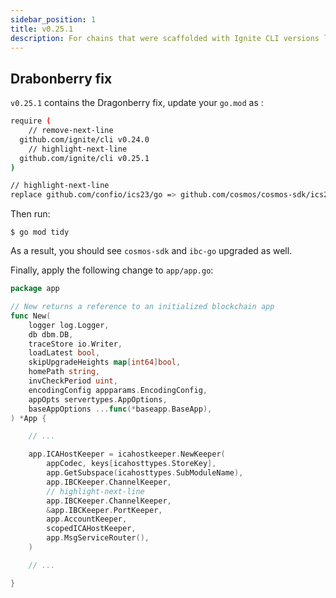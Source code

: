 ```yaml
---
sidebar_position: 1
title: v0.25.1
description: For chains that were scaffolded with Ignite CLI versions lower than v0.25.1. changes are required to use Ignite CLI v0.25.1.
---
```


## Drabonberry fix

`v0.25.1` contains the Dragonberry fix, update your `go.mod` as :

```sh
require (
	// remove-next-line
  github.com/ignite/cli v0.24.0
	// highlight-next-line
  github.com/ignite/cli v0.25.1
)

// highlight-next-line
replace github.com/confio/ics23/go => github.com/cosmos/cosmos-sdk/ics23/go v0.8.0
```

Then run:

```
$ go mod tidy
```

As a result, you should see `cosmos-sdk` and `ibc-go` upgraded as well.

Finally, apply the following change to `app/app.go`:

```go
package app

// New returns a reference to an initialized blockchain app
func New(
	logger log.Logger,
	db dbm.DB,
	traceStore io.Writer,
	loadLatest bool,
	skipUpgradeHeights map[int64]bool,
	homePath string,
	invCheckPeriod uint,
	encodingConfig appparams.EncodingConfig,
	appOpts servertypes.AppOptions,
	baseAppOptions ...func(*baseapp.BaseApp),
) *App {

	// ...

	app.ICAHostKeeper = icahostkeeper.NewKeeper(
		appCodec, keys[icahosttypes.StoreKey],
		app.GetSubspace(icahosttypes.SubModuleName),
		app.IBCKeeper.ChannelKeeper,
		// highlight-next-line
		app.IBCKeeper.ChannelKeeper,
		&app.IBCKeeper.PortKeeper,
		app.AccountKeeper,
		scopedICAHostKeeper,
		app.MsgServiceRouter(),
	)

	// ...

}
```
